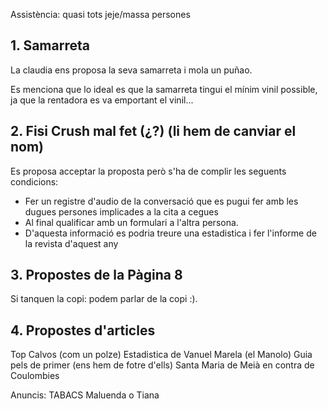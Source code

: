 Assistència: quasi tots jeje/massa persones

## 1. Samarreta

La claudia ens proposa la seva samarreta i mola un puñao.

Es menciona que lo ideal es que la samarreta tingui el mínim vinil possible, ja que la rentadora es va emportant el vinil...
## 2. Fisi Crush mal fet (¿?) (li hem de canviar el nom)

Es proposa acceptar la proposta però s'ha de complir les seguents condicions:
- Fer un registre d'audio de la conversació que es pugui fer amb les dugues persones implicades a la cita a cegues
- Al final qualificar amb un formulari a l'altra persona.
- D'aquesta informació es podria treure una estadistica i fer l'informe de la revista d'aquest any

## 3. Propostes de la Pàgina 8

Si tanquen la copi: podem parlar de la copi :).
## 4. Propostes d'articles

Top Calvos (com un polze)
Estadistica de Vanuel Marela (el Manolo)
Guia pels de primer (ens hem de fotre d'ells)
Santa Maria de Meià en contra de Coulombies


Anuncis: TABACS Maluenda o Tiana